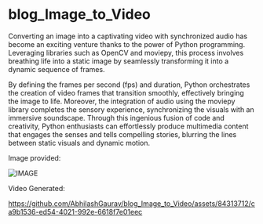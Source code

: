 # blog_Image_to_Video

Converting an image into a captivating video with synchronized audio has become an exciting venture thanks to the power of 
Python programming. Leveraging libraries such as OpenCV and moviepy, this process involves breathing life into a static image
by seamlessly transforming it into a dynamic sequence of frames. 

By defining the frames per second (fps) and duration, Python orchestrates the creation of video frames that transition smoothly, 
effectively bringing the image to life. Moreover, the integration of audio using the moviepy library completes the sensory experience,
synchronizing the visuals with an immersive soundscape. Through this ingenious fusion of code and creativity, Python enthusiasts can 
effortlessly produce multimedia content that engages the senses and tells compelling stories, blurring the lines between static visuals 
and dynamic motion.

Image provided:

  ![IMAGE](https://github.com/AbhilashGaurav/blog_Image_to_Video/assets/84313712/5bf4f4c3-e93d-40aa-934d-12e8a1b7b0a1)

Video Generated:
  
https://github.com/AbhilashGaurav/blog_Image_to_Video/assets/84313712/ca9b1536-ed54-4021-992e-6618f7e01eec


